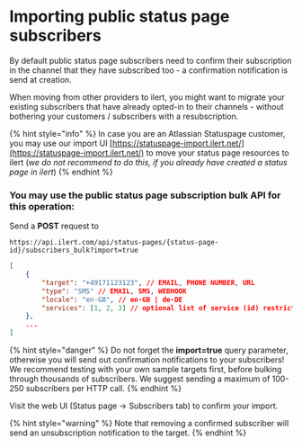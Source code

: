 # Importing public status page subscribers

By default public status page subscribers need to confirm their subscription in the channel that they have subscribed too - a confirmation notification is send at creation.

When moving from other providers to ilert, you might want to migrate your existing subscribers that have already opted-in to their channels - without bothering your customers / subscribers with a resubscription.

{% hint style="info" %}
In case you are an Atlassian Statuspage customer, you may use our import UI [https://statuspage-import.ilert.net/](https://statuspage-import.ilert.net/) to move your status page resources to ilert (_we do not recommend to do this, if you already have created a status page in ilert_)
{% endhint %}

### You may use the public status page subscription bulk API for this operation:

Send a **POST** request to&#x20;

```
https://api.ilert.com/api/status-pages/{status-page-id}/subscribers_bulk?import=true
```

```json
[
    {
        "target": "+49171123123", // EMAIL, PHONE NUMBER, URL
        "type": "SMS" // EMAIL, SMS, WEBHOOK
        "locale": "en-GB", // en-GB | de-DE
        "services": [1, 2, 3] // optional list of service (id) restrictions (just leave out the whole key if not needed)
    },
    ...
]
```

{% hint style="danger" %}
Do not forget the **import=true** query parameter, otherwise you will send out confirmation notifications to your subscribers! We recommend testing with your own sample targets first, before bulking through thousands of subscribers. We suggest sending a maximum of 100-250 subscribers per HTTP call.
{% endhint %}

Visit the web UI (Status page -> Subscribers tab) to confirm your import.

{% hint style="warning" %}
Note that removing a confirmed subscriber will send an unsubscription notification to the target.
{% endhint %}
